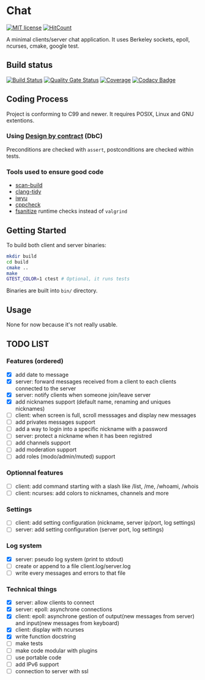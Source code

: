 # Chat
[![MIT license](https://img.shields.io/badge/License-MIT-blue.svg)](https://lbesson.mit-license.org/)
[![HitCount](http://hits.dwyl.io/corentinmusard/mini_cli_chat.svg)](http://hits.dwyl.io/corentinmusard/mini_cli_chat)

A minimal clients/server chat application.
It uses Berkeley sockets, epoll, ncurses, cmake, google test.

## Build status
[![Build Status](https://www.travis-ci.org/corentinmusard/mini_cli_chat.svg?branch=master)](https://www.travis-ci.org/corentinmusard/mini_cli_chat)
[![Quality Gate Status](https://sonarcloud.io/api/project_badges/measure?project=corentinmusard_mini_cli_chat&metric=alert_status)](https://sonarcloud.io/dashboard?id=corentinmusard_mini_cli_chat)
[![Coverage](https://sonarcloud.io/api/project_badges/measure?project=corentinmusard_mini_cli_chat&metric=coverage)](https://sonarcloud.io/dashboard?id=corentinmusard_mini_cli_chat)
[![Codacy Badge](https://api.codacy.com/project/badge/Grade/0a07e19caa974f559eb7f2e901c311bb)](https://www.codacy.com/manual/corentinmusard/mini_cli_chat)

## Coding Process

Project is conforming to C99 and newer. It requires POSIX, Linux and GNU extentions.

### Using [Design by contract](//barrgroup.com/embedded-systems/how-to/design-by-contract-for-embedded-software) (DbC)
Preconditions are checked with `assert`, postconditions are checked within tests.

### Tools used to ensure good code
-   [scan-build](//clang-analyzer.llvm.org/scan-build.html)
-   [clang-tidy](//clang.llvm.org/extra/clang-tidy/)
-   [iwyu](//github.com/include-what-you-use/include-what-you-use)
-   [cppcheck](//github.com/danmar/cppcheck)
-   [fsanitize](//clang.llvm.org/docs/AddressSanitizer.html) runtime checks instead of `valgrind`

## Getting Started
To build both client and server binaries:
```sh
mkdir build
cd build
cmake ..
make
GTEST_COLOR=1 ctest # Optional, it runs tests
```
Binaries are built into `bin/` directory.

## Usage
None for now because it's not really usable.

## TODO LIST
### Features (ordered)
-   [x] add date to message
-   [x] server: forward messages received from a client to each clients connected to the server
-   [x] server: notify clients when someone join/leave server
-   [x] add nicknames support (default name, renaming and uniques nicknames)
-   [ ] client: when screen is full, scroll messsages and display new messages
-   [ ] add privates messages support
-   [ ] add a way to login into a specific nickname with a password
-   [ ] server: protect a nickname when it has been registred
-   [ ] add channels support
-   [ ] add moderation support
-   [ ] add roles (modo/admin/muted) support

### Optionnal features
-   [ ] client: add command starting with a slash like /list, /me, /whoami, /whois
-   [ ] client: ncurses: add colors to nicknames, channels and more

### Settings
-   [ ] client: add setting configuration (nickname, server ip/port, log settings)
-   [ ] server: add setting configuration (server port, log settings)

### Log system
-   [x] server: pseudo log system (print to stdout)
-   [ ] create or append to a file client.log/server.log
-   [ ] write every messages and errors to that file

### Technical things
-   [x] server: allow clients to connect
-   [x] server: epoll: asynchrone connections 
-   [x] client: epoll: asynchrone gestion of output(new messages from server) and input(new messages from keyboard)
-   [x] client: display with ncurses
-   [x] write function docstring
-   [ ] make tests
-   [ ] make code modular with plugins
-   [ ] use portable code
-   [ ] add IPv6 support
-   [ ] connection to server with ssl

